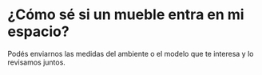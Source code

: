 # ¿Cómo sé si un mueble entra en mi espacio?

Podés enviarnos las medidas del ambiente o el modelo que te interesa y lo revisamos juntos.

